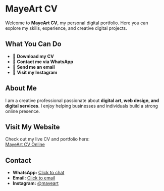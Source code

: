 # MayeArt CV

Welcome to **MayeArt CV**, my personal digital portfolio. Here you can explore my skills, experience, and creative digital projects.

## What You Can Do
- 📄 **Download my CV**  
- 💬 **Contact me via WhatsApp**  
- 📧 **Send me an email**  
- 📸 **Visit my Instagram**

## About Me
I am a creative professional passionate about **digital art, web design, and digital services**. I enjoy helping businesses and individuals build a strong online presence.

## Visit My Website
Check out my live CV and portfolio here:  
[MayeArt CV Online](https://tuusuario.github.io/MayeArt-CV/)

## Contact
- **WhatsApp:** [Click to chat](https://wa.me/18091234567)  
- **Email:** [Click to email](mailto:tuemail@example.com)  
- **Instagram:** [@mayeart](https://instagram.com/mayeart)
